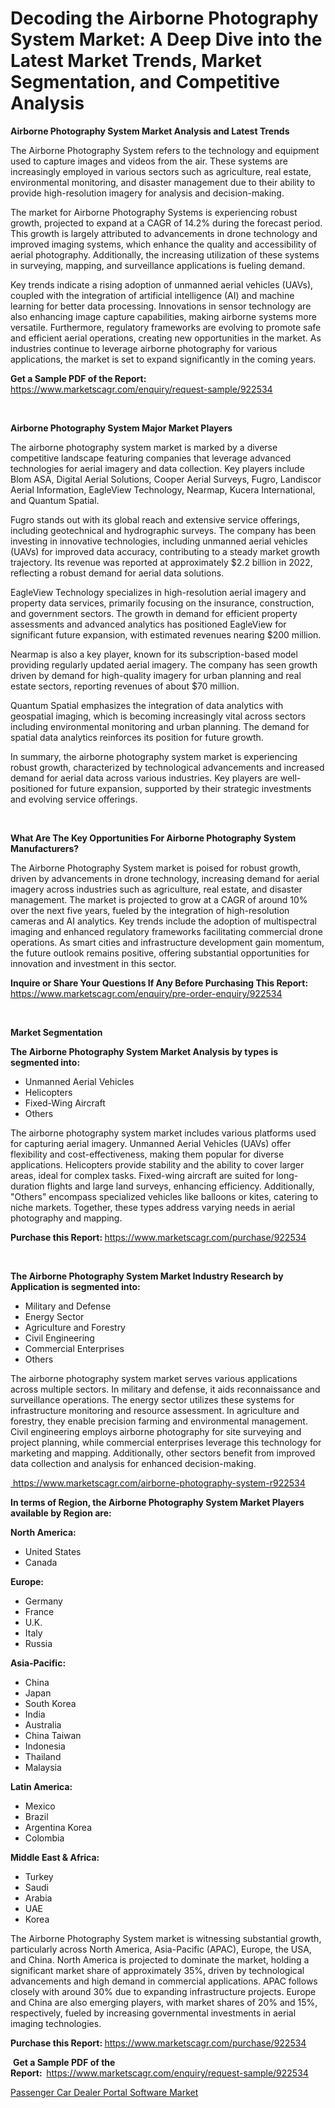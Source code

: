 <p><h1>Decoding the Airborne Photography System Market: A Deep Dive into the Latest Market Trends, Market Segmentation, and Competitive Analysis</h1></p><p><strong>Airborne Photography System Market Analysis and Latest Trends</strong></p>
<p><p>The Airborne Photography System refers to the technology and equipment used to capture images and videos from the air. These systems are increasingly employed in various sectors such as agriculture, real estate, environmental monitoring, and disaster management due to their ability to provide high-resolution imagery for analysis and decision-making. </p><p>The market for Airborne Photography Systems is experiencing robust growth, projected to expand at a CAGR of 14.2% during the forecast period. This growth is largely attributed to advancements in drone technology and improved imaging systems, which enhance the quality and accessibility of aerial photography. Additionally, the increasing utilization of these systems in surveying, mapping, and surveillance applications is fueling demand. </p><p>Key trends indicate a rising adoption of unmanned aerial vehicles (UAVs), coupled with the integration of artificial intelligence (AI) and machine learning for better data processing. Innovations in sensor technology are also enhancing image capture capabilities, making airborne systems more versatile. Furthermore, regulatory frameworks are evolving to promote safe and efficient aerial operations, creating new opportunities in the market. As industries continue to leverage airborne photography for various applications, the market is set to expand significantly in the coming years.</p></p>
<p><strong>Get a Sample PDF of the Report:&nbsp;</strong> <a href="https://www.marketscagr.com/enquiry/request-sample/922534?utm_campaign=2471&utm_medium=2&utm_source=Github&utm_content=ia&utm_term=07032025&utm_id=airborne-photography-system">https://www.marketscagr.com/enquiry/request-sample/922534</a></p>
<p>&nbsp;</p>
<p><strong>Airborne Photography System Major Market Players</strong></p>
<p><p>The airborne photography system market is marked by a diverse competitive landscape featuring companies that leverage advanced technologies for aerial imagery and data collection. Key players include Blom ASA, Digital Aerial Solutions, Cooper Aerial Surveys, Fugro, Landiscor Aerial Information, EagleView Technology, Nearmap, Kucera International, and Quantum Spatial.</p><p>Fugro stands out with its global reach and extensive service offerings, including geotechnical and hydrographic surveys. The company has been investing in innovative technologies, including unmanned aerial vehicles (UAVs) for improved data accuracy, contributing to a steady market growth trajectory. Its revenue was reported at approximately $2.2 billion in 2022, reflecting a robust demand for aerial data solutions.</p><p>EagleView Technology specializes in high-resolution aerial imagery and property data services, primarily focusing on the insurance, construction, and government sectors. The growth in demand for efficient property assessments and advanced analytics has positioned EagleView for significant future expansion, with estimated revenues nearing $200 million.</p><p>Nearmap is also a key player, known for its subscription-based model providing regularly updated aerial imagery. The company has seen growth driven by demand for high-quality imagery for urban planning and real estate sectors, reporting revenues of about $70 million.</p><p>Quantum Spatial emphasizes the integration of data analytics with geospatial imaging, which is becoming increasingly vital across sectors including environmental monitoring and urban planning. The demand for spatial data analytics reinforces its position for future growth.</p><p>In summary, the airborne photography system market is experiencing robust growth, characterized by technological advancements and increased demand for aerial data across various industries. Key players are well-positioned for future expansion, supported by their strategic investments and evolving service offerings.</p></p>
<p>&nbsp;</p>
<p><strong>What Are The Key Opportunities For Airborne Photography System Manufacturers?</strong></p>
<p><p>The Airborne Photography System market is poised for robust growth, driven by advancements in drone technology, increasing demand for aerial imagery across industries such as agriculture, real estate, and disaster management. The market is projected to grow at a CAGR of around 10% over the next five years, fueled by the integration of high-resolution cameras and AI analytics. Key trends include the adoption of multispectral imaging and enhanced regulatory frameworks facilitating commercial drone operations. As smart cities and infrastructure development gain momentum, the future outlook remains positive, offering substantial opportunities for innovation and investment in this sector.</p></p>
<p><strong>Inquire or Share Your Questions If Any Before Purchasing This Report:</strong> <a href="https://www.marketscagr.com/enquiry/pre-order-enquiry/922534?utm_campaign=2471&utm_medium=2&utm_source=Github&utm_content=ia&utm_term=07032025&utm_id=airborne-photography-system">https://www.marketscagr.com/enquiry/pre-order-enquiry/922534</a></p>
<p>&nbsp;</p>
<p><strong>Market Segmentation</strong></p>
<p><strong>The Airborne Photography System Market Analysis by types is segmented into:</strong></p>
<p><ul><li>Unmanned Aerial Vehicles</li><li>Helicopters</li><li>Fixed-Wing Aircraft</li><li>Others</li></ul></p>
<p><p>The airborne photography system market includes various platforms used for capturing aerial imagery. Unmanned Aerial Vehicles (UAVs) offer flexibility and cost-effectiveness, making them popular for diverse applications. Helicopters provide stability and the ability to cover larger areas, ideal for complex tasks. Fixed-wing aircraft are suited for long-duration flights and large land surveys, enhancing efficiency. Additionally, "Others" encompass specialized vehicles like balloons or kites, catering to niche markets. Together, these types address varying needs in aerial photography and mapping.</p></p>
<p><strong>Purchase this Report:&nbsp;</strong><a href="https://www.marketscagr.com/purchase/922534?utm_campaign=2471&utm_medium=2&utm_source=Github&utm_content=ia&utm_term=07032025&utm_id=airborne-photography-system">https://www.marketscagr.com/purchase/922534</a></p>
<p>&nbsp;</p>
<p><strong>The Airborne Photography System Market Industry Research by Application is segmented into:</strong></p>
<p><ul><li>Military and Defense</li><li>Energy Sector</li><li>Agriculture and Forestry</li><li>Civil Engineering</li><li>Commercial Enterprises</li><li>Others</li></ul></p>
<p><p>The airborne photography system market serves various applications across multiple sectors. In military and defense, it aids reconnaissance and surveillance operations. The energy sector utilizes these systems for infrastructure monitoring and resource assessment. In agriculture and forestry, they enable precision farming and environmental management. Civil engineering employs airborne photography for site surveying and project planning, while commercial enterprises leverage this technology for marketing and mapping. Additionally, other sectors benefit from improved data collection and analysis for enhanced decision-making.</p></p>
<p><a href="https://www.marketscagr.com/airborne-photography-system-r922534?utm_campaign=2471&utm_medium=2&utm_source=Github&utm_content=ia&utm_term=07032025&utm_id=airborne-photography-system">&nbsp;https://www.marketscagr.com/airborne-photography-system-r922534</a></p>
<p><strong>In terms of Region, the Airborne Photography System Market Players available by Region are:</strong></p>
<p>
    <p> <strong> North America: </strong>
        <ul>
            <li>United States</li>
            <li>Canada</li>
        </ul>
        </p> 
    <p> <strong> Europe: </strong>
        <ul>
            <li>Germany</li>
            <li>France</li>
            <li>U.K.</li>
            <li>Italy</li>
            <li>Russia</li>
        </ul>
        </p> 
    <p> <strong> Asia-Pacific: </strong>
        <ul>
            <li>China</li>
            <li>Japan</li>
            <li>South Korea</li>
            <li>India</li>
            <li>Australia</li>
            <li>China Taiwan</li>
            <li>Indonesia</li>
            <li>Thailand</li>
            <li>Malaysia</li>
        </ul>
        </p> 
    <p> <strong> Latin America: </strong>
        <ul>
            <li>Mexico</li>
            <li>Brazil</li>
            <li>Argentina Korea</li>
            <li>Colombia</li>
        </ul>
        </p> 
    <p> <strong> Middle East & Africa: </strong>
        <ul>
            <li>Turkey</li>
            <li>Saudi</li>
            <li>Arabia</li>
            <li>UAE</li>
            <li>Korea</li>
        </ul>
    </p>
    </p>
<p><p>The Airborne Photography System market is witnessing substantial growth, particularly across North America, Asia-Pacific (APAC), Europe, the USA, and China. North America is projected to dominate the market, holding a significant market share of approximately 35%, driven by technological advancements and high demand in commercial applications. APAC follows closely with around 30% due to expanding infrastructure projects. Europe and China are also emerging players, with market shares of 20% and 15%, respectively, fueled by increasing governmental investments in aerial imaging technologies.</p></p>
<p><strong>Purchase this Report: </strong><a href="https://www.marketscagr.com/purchase/922534?utm_campaign=2471&utm_medium=2&utm_source=Github&utm_content=ia&utm_term=07032025&utm_id=airborne-photography-system">https://www.marketscagr.com/purchase/922534</a></p>
<p>&nbsp;<strong>Get a Sample PDF of the Report:&nbsp;&nbsp;</strong><a href="https://www.marketscagr.com/enquiry/request-sample/922534?utm_campaign=2471&utm_medium=2&utm_source=Github&utm_content=ia&utm_term=07032025&utm_id=airborne-photography-system">https://www.marketscagr.com/enquiry/request-sample/922534</a></p>
<p><strong></strong></p>
<p><p><a href="https://github.com/suleimannichelle7/Market-Research-Report-List-1/blob/main/passenger-car-dealer-portal-software-market.md?utm_campaign=2471&utm_medium=2&utm_source=Github&utm_content=ia&utm_term=07032025&utm_id=airborne-photography-system">Passenger Car Dealer Portal Software Market</a></p></p>